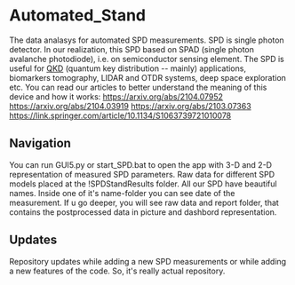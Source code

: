 # Automated_Stand
The data analasys for automated SPD measurements. 
SPD is single photon detector. In our realization, this SPD based on SPAD (single photon avalanche photodiode), i.e. on semiconductor sensing element. 
The SPD is useful for [QKD](https://en.wikipedia.org/wiki/Quantum_key_distribution) (quantum key distribution -- mainly) applications, biomarkers tomography, LIDAR and OTDR systems, deep space exploration etc. 
You can read our articles to better understand the meaning of this device and how it works:
https://arxiv.org/abs/2104.07952
https://arxiv.org/abs/2104.03919
https://arxiv.org/abs/2103.07363
https://link.springer.com/article/10.1134/S1063739721010078

## Navigation
You can run GUI5.py or start_SPD.bat to open the app with 3-D and 2-D representation of measured SPD parameters.
Raw data for different SPD models placed at the !SPDStandResults folder. All our SPD have beautiful names. Inside one of it's name-folder you can see date of the measurement. If u go deeper, you will see raw data and report folder, that contains the postprocessed data in picture and dashbord representation. 

## Updates
Repository updates while adding a new SPD measurements or while adding a new features of the code. So, it's really actual repository.

